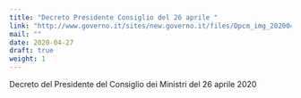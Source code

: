 ```yaml
---
title: "Decreto Presidente Consiglio del 26 aprile "
link: "http://www.governo.it/sites/new.governo.it/files/Dpcm_img_20200426.pdf"
mail: ""
date: 2020-04-27
draft: true
weight: 1
---
```


Decreto del Presidente del Consiglio dei Ministri del 26 aprile 2020